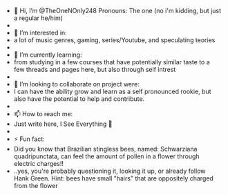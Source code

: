 - 👋 Hi, I’m @TheOneNOnly248  Pronouns: The one (no i'm kidding, but just a regular he/him)
- 
- 👀 I’m interested in:
- a lot of music genres, gaming, series/Youtube, and speculating teories
- 
- 🌱 I’m currently learning:
- from studying in a few courses that have potentially similar taste to a few threads and pages here, but also through self intrest
- 
- 💞️ I’m looking to collaborate on project were:
-  I can have the ability grow and learn as a self pronounced rookie, but also have the potential to help and contribute.
-  
- 📫 How to reach me:
- Just write here, I See Everything 👀
- 
- ⚡ Fun fact:
- Did you know that Brazilian stingless bees, named: Schwarziana quadripunctata, can feel the amount of pollen in a flower through electric charges!!
- ..yes, you're probably questioning it, looking it up, or already follow Hank Green. Hint: bees have small "hairs" that are oppositely charged from the flower  

<!---
TheOneNOnly248/TheOneNOnly248 is a ✨ special ✨ repository because its `README.md` (this file) appears on your GitHub profile.
You can click the Preview link to take a look at your changes.
--->

